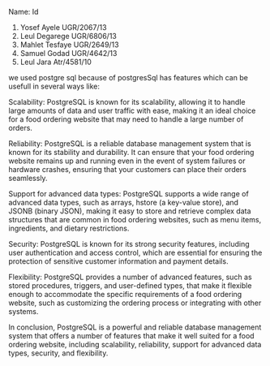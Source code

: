 Name: 						                  Id 

1. Yosef Ayele                           UGR/2067/13
2. Leul Degarege                         UGR/6806/13
3. Mahlet Tesfaye				                  UGR/2649/13
4. Samuel Godad				                    UGR/4642/13
5. Leul Jara				                       Atr/4581/10



we used postgre sql because of postgresSql has features which can be usefull in several ways like:


Scalability: PostgreSQL is known for its scalability, allowing it to handle large amounts of data and user traffic with ease, making it an ideal choice for a food ordering website that may need to handle a large number of orders.

Reliability: PostgreSQL is a reliable database management system that is known for its stability and durability. It can ensure that your food ordering website remains up and running even in the event of system failures or hardware crashes, ensuring that your customers can place their orders seamlessly.

Support for advanced data types: PostgreSQL supports a wide range of advanced data types, such as arrays, hstore (a key-value store), and JSONB (binary JSON), making it easy to store and retrieve complex data structures that are common in food ordering websites, such as menu items, ingredients, and dietary restrictions.

Security: PostgreSQL is known for its strong security features, including user authentication and access control, which are essential for ensuring the protection of sensitive customer information and payment details.

Flexibility: PostgreSQL provides a number of advanced features, such as stored procedures, triggers, and user-defined types, that make it flexible enough to accommodate the specific requirements of a food ordering website, such as customizing the ordering process or integrating with other systems.

In conclusion, PostgreSQL is a powerful and reliable database management system that offers a number of features that make it well suited for a food ordering website, including scalability, reliability, support for advanced data types, security, and flexibility.
